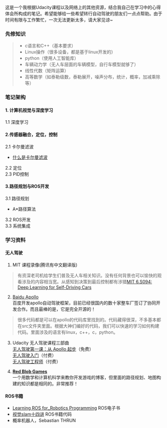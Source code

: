 这是一个我根据Udacity课程以及网络上的其他资源，结合我自己在学习中的心得体会所构成的笔记。希望能够给一些希望转行自动驾驶的朋友们一点点帮助。由于时间有限与工作繁忙，一次无法更新太多，请大家见谅~

### 先修知识
> - c语言和C++（基本要求）
> - Linux操作（很多设备，都是基于linux开发的）
> - python（使用人工智能库）
> - 车辆动力学（无人车层面的车辆模型，自行车模型就够了）
> - 线性代数（矩阵运算）
> - 高等数学（如泰勒级数，泰勒展开，噪声分布，统计，概率，加减乘除等）


### 笔记架构
#### 1. 计算机视觉与深度学习
1.1 深度学习
#### 2.传感器融合，定位，控制
2.1 卡尔曼滤波  

- [什么是卡尔曼滤波](https://github.com/wzyanqi/My-self-driving-car-note/blob/master/Sensor-Fusion/what-is-kalman-filter.md)

2.2 定位  
2.3 PID控制
#### 3.路径规划与ROS开发
3.1 路径规划  

- A*路径算法

3.2 ROS开发  
3.3 系统集成  


### 学习资料
#### 无人驾驶
1. MIT 课程录像(腾讯有中文翻译版)
> 有资深老司机给学生们普及无人车相关知识。没有任何背景也可以愉快的观看涉及的内容相当宽。从感知到决策到最后控制都有涉猎[MIT 6.S094: Deep Learning for Self-Driving Cars](https://selfdrivingcars.mit.edu)
> 

2. [Baidu Apollo](https://github.com/ApolloAuto/apollo)  
百度开发apollo自动驾驶框架，目前已经很国内的数十家整车厂签订了协同开发合作。而且最棒的是，它是完全开源的！  
> 很多代码都是可以在apollo的代码库里找到的。代码藏得很深，不多基本都在src文件夹里面。根据大神们编好的代码，我们可以快速的学习如何构建代码。里面涉及的语言有linux，c++，c，python。

3. Udacity 无人驾驶课程三部曲  
[无人驾驶第一课：从 Apollo 起步](https://cn.udacity.com/course/self-driving-car-fundamentals-featuring-apollo--ud0419)（免费）  
[无人驾驶入门](https://cn.udacity.com/course/intro-to-self-driving-cars--nd113-cn)（付费）  
[无人驾驶工程师](https://cn.udacity.com/course/intro-to-self-driving-cars--nd113-cn)（付费）

4. **[Red Blob Games](https://www.redblobgames.com)**  
一个用数学和计算机科学来教你开发游戏的博客，但里面的路径规划、地图构建的知识都是相同的。非常推荐！

#### ROS书籍
- [Learning ROS for_Robotics Programming](https://github.com/AaronMR/Learning_ROS_for_Robotics_Programming_2nd_edition) ROS电子书
- [视觉slam十四讲](https://github.com/gaoxiang12/slambook) ROS书籍代码
- 概率机器人，Sebastian THRUN
